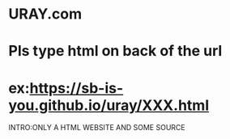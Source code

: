 # URAY.com
# Pls type html on back of the url
# ex:https://sb-is-you.github.io/uray/XXX.html
INTRO:ONLY A HTML WEBSITE AND SOME SOURCE
